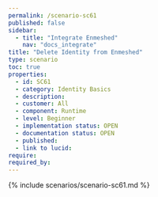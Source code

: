 ```yaml
---
permalink: /scenario-sc61
published: false
sidebar:
  - title: "Integrate Enmeshed"
    nav: "docs_integrate"
title: "Delete Identity from Enmeshed"
type: scenario
toc: true
properties:
  - id: SC61
  - category: Identity Basics
  - description:
  - customer: All
  - component: Runtime
  - level: Beginner
  - implementation status: OPEN
  - documentation status: OPEN
  - published:
  - link to lucid:
require:
required_by:
---
```


{% include scenarios/scenario-sc61.md %}
